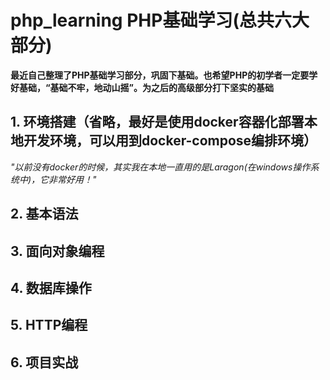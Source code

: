 # php_learning PHP基础学习(总共六大部分)

**最近自己整理了PHP基础学习部分，巩固下基础。也希望PHP的初学者一定要学好基础，“基础不牢，地动山摇”。为之后的高级部分打下坚实的基础**

## 1. 环境搭建（省略，最好是使用docker容器化部署本地开发环境，可以用到docker-compose编排环境）
*"以前没有docker的时候，其实我在本地一直用的是Laragon(在windows操作系统中)，它非常好用！"*

## 2. 基本语法

## 3. 面向对象编程

## 4. 数据库操作

## 5. HTTP编程

## 6. 项目实战

